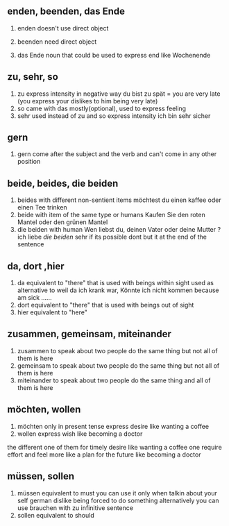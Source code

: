 ## enden, beenden, das Ende
1. enden 
	doesn't use direct object

3. beenden
	need direct object

4. das Ende
	noun that could be used to express end like Wochenende


## zu, sehr, so

1. zu
	express intensity in negative way
	du bist zu spät = you are very late (you express your dislikes to him being very late)
2. so
	came with das mostly(optional), used to express feeling
3. sehr 
	used instead of zu and so express intensity 
	 ich bin sehr sicher

## gern

1. gern
	come after the subject and the verb and can't come in any other position

## beide, beides, die beiden

1. beides
	with different non-sentient items
	möchtest du einen kaffee oder einen Tee trinken
2. beide
	with item of the same type or humans
	Kaufen Sie den roten Mantel oder den grünen Mantel
3. die beiden
	with human
	Wen liebst du, deinen Vater oder deine Mutter ?
	ich liebe *die beiden* sehr
	 if its possible dont but it at the end of the sentence
## da, dort ,hier

1. da
	 equivalent to "there" that is used with beings within sight
	 used as alternative to weil
	 da ich krank war, Könnte ich nicht kommen
	 because am sick ......
1. dort
	equivalent to "there" that is used with beings out of sight
1. hier
	equivalent to "here" 
## zusammen, gemeinsam, miteinander

 1. zusammen
	 to speak about two people do the same thing but not all of them is here
 1. gemeinsam
	 to speak about two people do the same thing but not all of them is here
 1. miteinander
	 to speak about two people do the same thing and all of them is here

## möchten, wollen

1. möchten
	 only in present tense
	 express desire like wanting a coffee 
2. wollen
	express wish like becoming a doctor
	
 the different one of them for timely desire like wanting a coffee
one require effort and feel more like a plan for the future like becoming a doctor


## müssen, sollen
1. müssen
 equivalent to must
 you can use it only when talkin about your self
 german dislike being forced to do something
 alternatively you can use brauchen with zu infinitive sentence
1. sollen
equivalent to should
